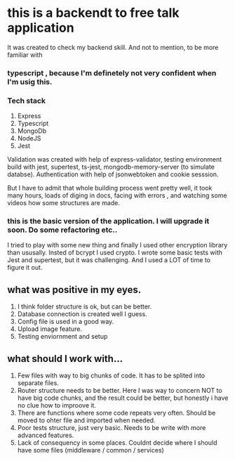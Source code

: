 # this is a backendt to free talk application

It was created to check my backend skill. And not to mention, to be more familiar with

### typescript , because I'm definetely not very confident when I'm usig this.

### Tech stack

1. Express
2. Typescript
3. MongoDb
4. NodeJS
5. Jest

Validation was created with help of express-validator, testing environment
build with jest, supertest, ts-jest, mongodb-memory-server (to simulate
databse). Authentication with help of jsonwebtoken and cookie sesssion.

But I have to admit that whole building process went pretty well, it took many hours,
loads of diging in docs, facing with errors , and watching some videos how some structures
are made.

### this is the basic version of the application. I will upgrade it soon. Do some refactoring etc..

I tried to play with some new thing and finally I used other encryption library than ususally.
Insted of bcrypt I used crypto. I wrote some basic tests with Jest and supertest,
but it was challenging. And I used a LOT of time to figure it out.

## what was positive in my eyes.

1. I think folder structure is ok, but can be better.
2. Database connection is created well I guess.
3. Config file is used in a good way.
4. Upload image feature.
5. Testing enviornment and setup

## what should I work with...

1. Few files with way to big chunks of code. It has to be splited into separate files.
2. Router structure needs to be better. Here I was way to concern NOT to have big code chunks,
   and the result could be better, but honestly i have no clue how to improove it.
3. There are functions where some code repeats very often. Should be moved to ohter file and imported when needed.
4. Poor tests structure, just very basic. Needs to be write with more advanced features.
5. Lack of consequency in some places. Couldnt decide where I should have some files (middleware / common / services)
